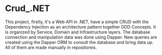 # Crud_.NET
This project, firstly, it's a Web API in .NET, have a simple CRUD with the Dependency Injection as an architecture pattern together DDD Concepts. It is organized by Service, Domain and Infrastructure layers. The database connection and manipulation data was done using Dapper.
New queries are created using the Dapper ORM to consult the database and bring data up. All of them are made manually in repositoreis. 
